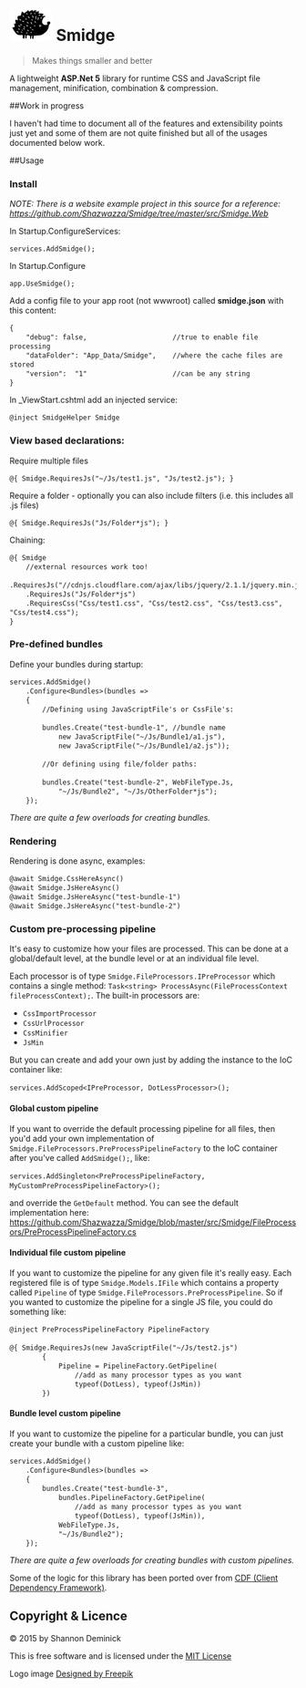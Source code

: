 ![Smidge](assets/logo2.png?raw=true) Smidge
======

> Makes things smaller and better

A lightweight **ASP.Net 5** library for runtime CSS and JavaScript file management, minification, combination & compression. 

##Work in progress

I haven't had time to document all of the features and extensibility points just yet and some of them are not quite finished but all of the usages documented below work.

##Usage

### Install

_NOTE: There is a website example project in this source for a reference: https://github.com/Shazwazza/Smidge/tree/master/src/Smidge.Web_

In Startup.ConfigureServices:

    services.AddSmidge();
    
In Startup.Configure

    app.UseSmidge();

Add a config file to your app root (not wwwroot) called **smidge.json** with this content:

    {
        "debug": false,                     //true to enable file processing
        "dataFolder": "App_Data/Smidge",    //where the cache files are stored
        "version":  "1"                     //can be any string
    }

In _ViewStart.cshtml add an injected service:

    @inject SmidgeHelper Smidge

### View based declarations:

Require multiple files

    @{ Smidge.RequiresJs("~/Js/test1.js", "Js/test2.js"); }

Require a folder - optionally you can also include filters (i.e. this includes all .js files)

    @{ Smidge.RequiresJs("Js/Folder*js"); }

Chaining:

    @{ Smidge
        //external resources work too!
        .RequiresJs("//cdnjs.cloudflare.com/ajax/libs/jquery/2.1.1/jquery.min.js")
        .RequiresJs("Js/Folder*js")
        .RequiresCss("Css/test1.css", "Css/test2.css", "Css/test3.css", "Css/test4.css");  
    }

### Pre-defined bundles

Define your bundles during startup:

    services.AddSmidge()
        .Configure<Bundles>(bundles =>
        {
            //Defining using JavaScriptFile's or CssFile's:

            bundles.Create("test-bundle-1", //bundle name
                new JavaScriptFile("~/Js/Bundle1/a1.js"),
                new JavaScriptFile("~/Js/Bundle1/a2.js"));

            //Or defining using file/folder paths:

            bundles.Create("test-bundle-2", WebFileType.Js, 
                "~/Js/Bundle2", "~/Js/OtherFolder*js");
        });

_There are quite a few overloads for creating bundles._

### Rendering

Rendering is done async, examples:

    @await Smidge.CssHereAsync()
    @await Smidge.JsHereAsync()
    @await Smidge.JsHereAsync("test-bundle-1")
    @await Smidge.JsHereAsync("test-bundle-2")

### Custom pre-processing pipeline

It's easy to customize how your files are processed. This can be done at a global/default level, at the bundle level or at an individual file level.

Each processor is of type `Smidge.FileProcessors.IPreProcessor` which contains a single method: `Task<string> ProcessAsync(FileProcessContext fileProcessContext);`. The built-in processors are:

* `CssImportProcessor`
* `CssUrlProcessor`
* `CssMinifier`
* `JsMin`

But you can create and add your own just by adding the instance to the IoC container like:

`services.AddScoped<IPreProcessor, DotLessProcessor>();`

#### Global custom pipeline

If you want to override the default processing pipeline for all files, then you'd add your own implementation of `Smidge.FileProcessors.PreProcessPipelineFactory` to the IoC container after you've called `AddSmidge();`, like:

`services.AddSingleton<PreProcessPipelineFactory, MyCustomPreProcessPipelineFactory>();`

and override the `GetDefault` method. You can see the default implementation here: https://github.com/Shazwazza/Smidge/blob/master/src/Smidge/FileProcessors/PreProcessPipelineFactory.cs

#### Individual file custom pipeline 

If you want to customize the pipeline for any given file it's really easy. Each registered file is of type `Smidge.Models.IFile` which contains a property called `Pipeline` of type `Smidge.FileProcessors.PreProcessPipeline`. So if you wanted to customize the pipeline for a single JS file, you could do something like:

    @inject PreProcessPipelineFactory PipelineFactory
    
    @{ Smidge.RequiresJs(new JavaScriptFile("~/Js/test2.js")
            {
                Pipeline = PipelineFactory.GetPipeline(
                    //add as many processor types as you want
                    typeof(DotLess), typeof(JsMin))
            })

#### Bundle level custom pipeline

If you want to customize the pipeline for a particular bundle, you can just create your bundle with a custom pipeline like:

    services.AddSmidge()
        .Configure<Bundles>(bundles =>
        {                   
            bundles.Create("test-bundle-3", 
                bundles.PipelineFactory.GetPipeline(
                    //add as many processor types as you want
                    typeof(DotLess), typeof(JsMin)), 
                WebFileType.Js, 
                "~/Js/Bundle2");
        });
        
_There are quite a few overloads for creating bundles with custom pipelines._

Some of the logic for this library has been ported over from [CDF (Client Dependency Framework)](https://github.com/Shazwazza/ClientDependency).

## Copyright & Licence

&copy; 2015 by Shannon Deminick

This is free software and is licensed under the [MIT License](http://opensource.org/licenses/MIT)

Logo image <a href="http://www.freepik.com">Designed by Freepik</a>
